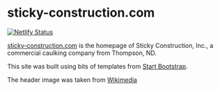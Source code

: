 # sticky-construction.com

[![Netlify Status](https://api.netlify.com/api/v1/badges/2f33cd32-02aa-4e3a-aa71-cee856a0fd7c/deploy-status)](https://app.netlify.com/sites/sticky-construction-com/deploys)

[sticky-construction.com](http://sticky-construction.com) is the homepage of Sticky Construction, Inc., a commercial caulking company from Thompson, ND.

This site was built using bits of templates from [Start Bootstrap](https://startbootstrap.com).

The header image was taken from [Wikimedia](https://commons.wikimedia.org/wiki/File:Turtle_Cove_Providenciales_Beach.jpg)
